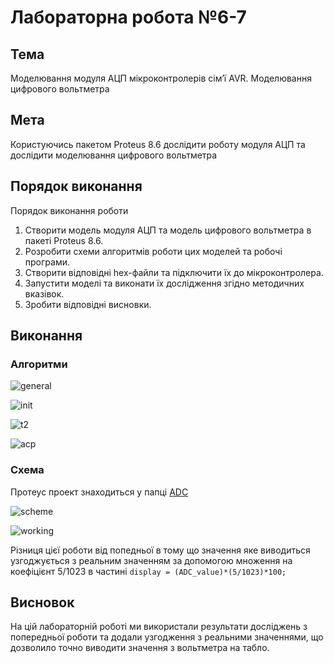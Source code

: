 # Лабораторна робота №6-7

## Тема

Моделювання модуля АЦП мікроконтролерів сім’ї AVR.
Моделювання цифрового вольтметра

## Мета

Користуючись пакетом Proteus 8.6 дослідити роботу модуля АЦП
та дослідити моделювання цифрового вольтметра

## Порядок виконання

Порядок виконання роботи

1) Створити модель модуля АЦП та модель цифрового вольтметра в
пакеті Proteus 8.6.
2) Розробити схеми алгоритмів роботи цих моделей та робочі програми.
3) Створити відповідні hex-файли та підключити їх до
мікроконтролера.
4) Запустити моделі та виконати їх дослідження згідно методичних
вказівок.
5) Зробити відповідні висновки.

## Виконання

### Алгоритми

![general](assets/general.png)

![init](assets/init.png)

![t2](assets/t2.png)

![acp](assets/acp.png)

### Схема

Протеус проект знаходиться у папці [ADC](./ADC-%D0%A6%D0%92/)

![scheme](assets/scheme.png)

![working](assets/working.png)

Різниця цієї роботи від попедньої в тому що значення яке виводиться узгоджується з реальним значенням за допомогою множення на коефіцієнт 5/1023 в частині `display = (ADC_value)*(5/1023)*100;`

## Висновок

На цій лабораторній роботі ми використали результати досліджень з попередньої роботи та додали узгодження з реальними значеннями, що дозволило точно виводити значення з вольтметра на табло.
